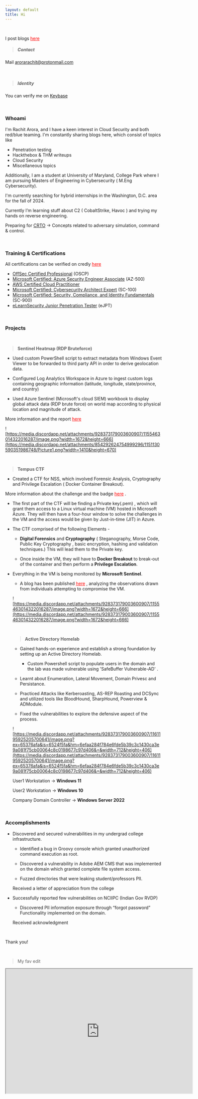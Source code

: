```yaml
---
layout: default
title: Hi
---
```

<br>

I post blogs <a href="/blog" style="color:red;" rel="noopener">here</a> 
<br>


> ##### Contact

<!-- Add icon library -->
<link rel="stylesheet" href="https://cdnjs.cloudflare.com/ajax/libs/font-awesome/4.7.0/css/font-awesome.min.css">



Mail <a href = "mailto:admin@arorarachit.com" target="_blank" rel="noopener"> arorarachit@protonmail.com </a>

<!-- Add font awesome icons -->
<a href="#" class="fa fa-twitter" href = "https://twitter.com/rach1tarora" target="_blank" rel="noopener" ></a> &nbsp; 
<a href="#" class="fa fa-steam" href = "https://steamcommunity.com/id/JediMindTr1cks" target="_blank" rel="noopener" ></a> &nbsp; 
<a href="#" class="fa fa-github" href = "https://github.com/rach1tarora" target="_blank" rel="noopener" ></a> &nbsp; 
<a href="#" class="fa fa-linkedin" href = "https://www.linkedin.com/in/rach1tarora/" target="_blank" rel="noopener" ></a> &nbsp; 

> ##### Identity

You can verify me on <a href="https://keybase.io/rachitaroraa" target="_blank" rel="noopener">Keybase</a> 




<br>

### Whoami

I'm Rachit Arora, and I have a keen interest in Cloud Security and both red/blue teaming. I'm constantly sharing blogs here, which consist of topics like 

- Penetration testing
- Hackthebox &  THM writeups
- Cloud Security
- Miscellaneous topics

Additionally, I am a student at University of Maryland, College Park where I am pursuing Masters of Engineering in Cybersecurity ( M.Eng Cybersecurity).

I'm currently searching for hybrid internships in the Washington, D.C. area for the fall of 2024.

Currently I’m learning stuff about C2 ( CobaltStrike, Havoc ) and trying my hands on reverse engineering. 

Preparing for [CRTO](https://training.zeropointsecurity.co.uk/courses/red-team-ops) → Concepts related to adversary simulation, command & control.

<br>

### Training & Certifications

All certifications can be verified on credly <a href="https://www.credly.com/users/rachit-arora.6027f270" style="color:red;" rel="noopener">here</a>

- [OffSec Certified Professional](https://www.credential.net/57148f07-f47e-497e-b34f-bb60c6ee28c3#gs.4w8fyh%5C) (OSCP)
- [Microsoft Certified: Azure Security Engineer Associate](https://www.credly.com/badges/1c258de3-a8dc-4586-b6a9-ff4d3a53c9b7) (AZ-500)
- [AWS Certified Cloud Practitioner](https://www.credly.com/badges/5d3ea344-ecf2-4e1e-82ed-ab175733dc48)
- [Microsoft Certified: Cybersecurity Architect Expert](https://www.credly.com/badges/fcfbfadf-81a1-490a-85c0-73ed7d2cebb5) (SC-100)
- [Microsoft Certified: Security, Compliance, and Identity Fundamentals](https://www.credly.com/badges/5b111be7-2ec8-441b-b77a-dbc61460dc7c) (SC-900)
- [eLearnSecurity Junior Penetration Tester](https://verified.elearnsecurity.com/certificates/f61e9c01-e250-4faa-99cb-869382a47ccd) (eJPT)

<br>

### **Projects**

<br>

> **Sentinel Heatmap (RDP Bruteforce)**
    
- Used custom PowerShell script to extract metadata from Windows Event Viewer to be forwarded to third party API in order to derive geolocation data.

- Configured Log Analytics Workspace in Azure to ingest custom logs containing geographic information (latitude, longitude, state/province, and country)

- Used Azure Sentinel (Microsoft's cloud SIEM) workbook to display global attack data (RDP brute force) on world map according to physical location and magnitude of attack.

More information and the report <a href="https://arorarachit.com/blog/sentinel-heatmap-rdp-bruteforce" style="color:red;" rel="noopener">here</a> 

![https://media.discordapp.net/attachments/928373179003600907/1155463014322016287/image.png?width=1672&height=666](https://media.discordapp.net/attachments/854292624754999296/1151130590351986748/Picture1.png?width=1410&height=670)


<br>


> **Tempus CTF**
    
    
- Created a CTF for NSS, which involved Forensic Analysis, Cryptography and Privilege Escalation ( Docker Container Breakout). 

More information about the challenge and the badge <a href="https://www.credly.com/org/noshitsecurity/badge/rage" style="color:red;" rel="noopener">here</a> .

- The first part of the  CTF will be finding a Private key(.pem) , which will grant them access to a Linux virtual machine (VM) hosted in Microsoft Azure.
They will then have a four-hour window to solve the challenges in the VM and the access would be given by Just-in-time (JIT) in Azure.

- The CTF comprised of the following Elements -

    - **Digital Forensics** and **Cryptography** ( Steganography, Morse Code, Public Key Cryptography , basic encryption, hashing and validation techniques.) 
    This will lead them to the Private key.

    - Once inside the VM, they will have to **Docker Breakout** to break-out of the container and then perform a **Privilege Escalation**.

- Everything in the VM is being monitored by **Microsoft Sentinel**.

    - A blog has been published <a href="https://arorarachit.com/blog/azure-sentinel-investigating-incidents" style="color:red;" rel="noopener">here</a> , analyzing the observations drawn from individuals attempting to compromise the VM.
    
    ![https://media.discordapp.net/attachments/928373179003600907/1155463014322016287/image.png?width=1672&height=666](https://media.discordapp.net/attachments/928373179003600907/1155463014322016287/image.png?width=1672&height=666)
    
	<br>

    > **Active Directory Homelab**

    - Gained hands-on experience and establish a strong foundation by setting up an Active Directory Homelab.

        - Custom Powershell script to populate users in the domain and the lab was made vulnerable using 'SafeBuffer Vulnerable-AD' .

    - Learnt about Enumeration, Lateral Movement, Domain Privesc and Persistance.

    - Practiced Attacks like Kerberoasting, AS-REP Roasting and DCSync and utilized tools like BloodHound, SharpHound, Powerview & ADModule.

    - Fixed the vulnerabilities to explore the defensive aspect of the process.
    
    ![https://media.discordapp.net/attachments/928373179003600907/1161195925205700641/image.png?ex=65376afa&is=6524f5fa&hm=6efaa284f784e6fde5b39c3c1430ca3e9a081f75cb00064c8c0198677c97d406&=&width=712&height=406](https://media.discordapp.net/attachments/928373179003600907/1161195925205700641/image.png?ex=65376afa&is=6524f5fa&hm=6efaa284f784e6fde5b39c3c1430ca3e9a081f75cb00064c8c0198677c97d406&=&width=712&height=406)
    
    User1 Workstation → **Windows 11**
    
    User2 Workstation → **Windows 10**
    
    Company Domain Controller → **Windows Server 2022**
    
<br>

### Accomplishments

- Discovered and secured vulnerabilities in my undergrad college infrastructure.

    - Identified a bug in Groovy console which granted unauthorized command execution as root.

    - Discovered a vulnerability in Adobe AEM CMS that was implemented on the domain which granted complete file system access.

    - Fuzzed directories that were leaking student/professors PII.
    
    Received a letter of appreciation from the college
    

- Successfully reported few vulnerabilities on NCIIPC (Indian Gov RVDP)

    - Discovered PII information exposure through “forgot password” Functionality implemented on the domain.
    
    Received acknowledgment 
    
<br>


Thank you!


<br>

> My fav edit 

<iframe width="600" height="400" src="https://www.youtube.com/embed/QVnK9Mhin50"></iframe>